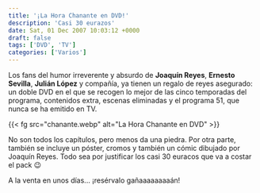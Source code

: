```yaml
---
title: '¡La Hora Chanante en DVD!'
description: 'Casi 30 eurazos'
date: Sat, 01 Dec 2007 10:03:12 +0000
draft: false
tags: ['DVD', 'TV']
categories: ['Varios']
---
```


Los fans del humor irreverente y absurdo de **Joaquín Reyes**, **Ernesto Sevilla**, **Julián López** y compañía, ya tienen un regalo de reyes asegurado: un doble DVD en el que se recogen lo mejor de las cinco temporadas del programa, contenidos extra, escenas eliminadas y el programa 51, que nunca se ha emitido en TV.

{{< fg src="chanante.webp" alt="La Hora Chanante en DVD" >}}

No son todos los capítulos, pero menos da una piedra. Por otra parte, también se incluye un póster, cromos y también un cómic dibujado por Joaquín Reyes. Todo sea por justificar los casi 30 euracos que va a costar el pack :wink:

A la venta en unos días... ¡resérvalo gañaaaaaaaaán!